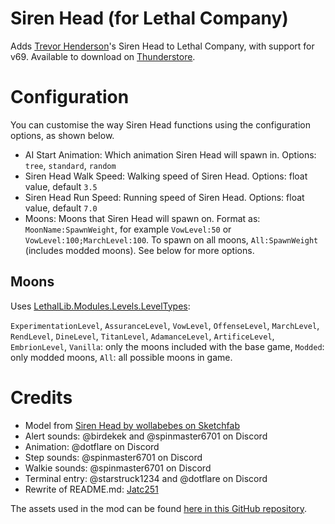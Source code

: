 # Siren Head (for Lethal Company)

Adds [Trevor Henderson](https://trevorhenderson.format.com/)'s Siren Head to Lethal Company, with support for v69. Available to download on [Thunderstore](https://thunderstore.io/c/lethal-company/p/Ccode_lang/SirenHead/).

# Configuration

You can customise the way Siren Head functions using the configuration options, as shown below.
* AI Start Animation: Which animation Siren Head will spawn in. Options: `tree`, `standard`, `random`
* Siren Head Walk Speed: Walking speed of Siren Head. Options: float value, default `3.5`
* Siren Head Run Speed: Running speed of Siren Head. Options: float value, default `7.0`
* Moons: Moons that Siren Head will spawn on. Format as: `MoonName:SpawnWeight`, for example `VowLevel:50` or `VowLevel:100;MarchLevel:100`. To spawn on all moons, `All:SpawnWeight` (includes modded moons). See below for more options.

## Moons

Uses [LethalLib.Modules.Levels.LevelTypes](https://github.com/EvaisaDev/LethalLib/blob/main/LethalLib/Modules/Levels.cs#L15):

`ExperimentationLevel`, `AssuranceLevel`, `VowLevel`, `OffenseLevel`, `MarchLevel`, `RendLevel`, `DineLevel`, `TitanLevel`, `AdamanceLevel`, `ArtificeLevel`, `EmbrionLevel`, `Vanilla`: only the moons included with the base game, `Modded`: only modded moons, `All`: all possible moons in game.

# Credits

* Model from [Siren Head by wollabebes on Sketchfab](https://sketchfab.com/3d-models/siren-head-e2a7eca5bc814b6ca5b2d2e85f478360)
* Alert sounds: @birdekek and @spinmaster6701 on Discord
* Animation: @dotflare on Discord
* Step sounds: @spinmaster6701 on Discord
* Walkie sounds: @spinmaster6701 on Discord
* Terminal entry: @starstruck1234 and @dotflare on Discord
* Rewrite of README.md: [Jatc251](https://jatc251.com)

The assets used in the mod can be found [here in this GitHub repository](https://github.com/Ccode-lang/LethalCompanyUnityTemplate-SirenHead).